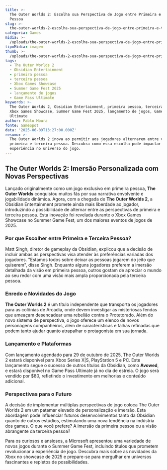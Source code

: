 ```yaml
---
title: >-
  The Outer Worlds 2: Escolha sua Perspectiva de Jogo entre Primeira e Terceira
  Pessoa
slug: >-
  the-outer-worlds-2-escolha-sua-perspectiva-de-jogo-entre-primeira-e-terceira-pessoa
categoria: Games
midia: >-
  /uploads/the-outer-worlds-2-escolha-sua-perspectiva-de-jogo-entre-primeira-e-terceira-pessoa-thumb.jpg
tipoMidia: imagem
thumb: >-
  /uploads/the-outer-worlds-2-escolha-sua-perspectiva-de-jogo-entre-primeira-e-terceira-pessoa-thumb.jpg
tags:
  - The Outer Worlds 2
  - Obsidian Entertainment
  - primeira pessoa
  - terceira pessoa
  - Xbox Games Showcase
  - Summer Game Fest 2025
  - lançamento de jogos
  - Game Pass Ultimate
keywords: >-
  The Outer Worlds 2, Obsidian Entertainment, primeira pessoa, terceira pessoa,
  Xbox Games Showcase, Summer Game Fest 2025, lançamento de jogos, Game Pass
  Ultimate
author: Pablo Moura
fonte: GameSpot
data: '2025-06-09T13:27:00.000Z'
resumo: >-
  The Outer Worlds 2 inova ao permitir aos jogadores alternarem entre visão em
  primeira e terceira pessoa. Descubra como essa escolha pode impactar sua
  experiência no universo do jogo.
---
```


## The Outer Worlds 2: Imersão Personalizada com Novas Perspectivas

Lançado originalmente como um jogo exclusivo em primeira pessoa, **The Outer Worlds** conquistou muitos fãs por sua narrativa envolvente e jogabilidade dinâmica. Agora, com a chegada de **The Outer Worlds 2**, a Obsidian Entertainment promete ainda mais liberdade ao jogador, introduzindo a possibilidade de alternar entre as perspectivas de primeira e terceira pessoa. Esta inovação foi revelada durante o Xbox Games Showcase no Summer Game Fest, um dos maiores eventos de jogos de 2025.

### Por que Escolher entre Primeira e Terceira Pessoa?

Matt Singh, diretor de gameplay da Obsidian, explicou que a decisão de incluir ambas as perspectivas visa atender às preferências variadas dos jogadores. "Estamos todos sobre deixar as pessoas jogarem do jeito que quiserem", disse Singh. Enquanto alguns jogadores preferem a imersão detalhada da visão em primeira pessoa, outros gostam de apreciar o mundo ao seu redor com uma visão mais ampla proporcionada pela terceira pessoa.

### Enredo e Novidades do Jogo

**The Outer Worlds 2** é um título independente que transporta os jogadores para as colônias de Arcadia, onde devem investigar as misteriosas fendas que ameaçam desencadear uma rebelião contra o Protetorado. Além do novo sistema de perspectiva, o jogo oferece um elenco de novos personagens companheiros, além de características e falhas refinadas que podem tanto ajudar quanto atrapalhar o protagonista em sua jornada.

### Lançamento e Plataformas

Com lançamento agendado para 29 de outubro de 2025, The Outer Worlds 2 estará disponível para Xbox Series X|S, PlayStation 5 e PC. Este lançamento segue o sucesso de outros títulos da Obsidian, como **Avowed**, e estará disponível no Game Pass Ultimate já no dia de estreia. O jogo será vendido por $80, refletindo o investimento em melhorias e conteúdo adicional.

### Perspectivas para o Futuro

A decisão de implementar múltiplas perspectivas de jogo coloca The Outer Worlds 2 em um patamar elevado de personalização e imersão. Esta abordagem pode influenciar futuros desenvolvimentos tanto da Obsidian quanto de outros estúdios, estimulando uma nova tendência na indústria dos games. O que você prefere? A imersão da primeira pessoa ou a visão abrangente da terceira pessoa?

Para os curiosos e ansiosos, a Microsoft apresentou uma variedade de novos jogos durante o Summer Game Fest, incluindo títulos que prometem revolucionar a experiência de jogo. Descubra mais sobre as novidades da Xbox no showcase de 2025 e prepare-se para mergulhar em universos fascinantes e repletos de possibilidades.

